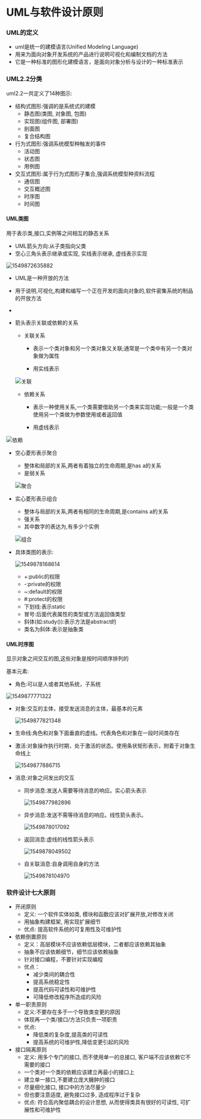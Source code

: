 # UML与软件设计原则



### UML的定义

- uml是统一的建模语言(Unified Modeling Language)
- 用来为面向对象开发系统的产品进行说明可视化和编制文档的方法
- 它是一种标准的图形化建模语言，是面向对象分析与设计的一种标准表示

### UML2.2分类

uml2.2一共定义了14种图示:

* 结构式图形:强调的是系统式的建模
  * 静态图(类图, 对象图, 包图)
  * 实现图(组件图, 部署图)
  * 剖面图
  * 复合结构图
* 行为式图形:强调系统模型种触发的事件
  * 活动图
  * 状态图
  * 用例图
* 交互式图形:属于行为式图形子集合,强调系统模型种资料流程
  * 通信图
  * 交互概述图
  * 时序图
  * 时间图



#### UML类图

用于表示类,接口,实例等之间相互的静态关系

* UML箭头方向:从子类指向父类
* 空心三角头表示继承或实现, 实线表示继承, 虚线表示实现

![1549872635882](assets/1549872635882.png)

* UML是一种开放的方法
* 用于说明,可视化,构建和编写一个正在开发的面向对象的,软件密集系统的制品的开放方法
* 

* 箭头表示关联或依赖的关系

  * 关联关系

    * 表示一个类对象和另一个类对象又关联;通常是一个类中有另一个类对象做为属性

    * 用实线表示

  ![关联](assets/1549872784223.png)

  * 依赖关系

    * 表示一种使用关系,一个类需要借助另一个类来实现功能;一般是一个类使用另一个类做为参数使用或者返回值

    * 用虚线表示

![依赖](assets/1549872819843.png)

* 空心菱形表示聚合

  * 整体和局部的关系,两者有着独立的生命周期,是has a的关系
  * 是弱关系

  ![聚合](assets/1549873169456.png)

* 实心菱形表示组合

  * 整体与局部的关系,两者有相同的生命周期,是contains a的关系
  * 强关系
  * 其中数字的表达为,有多少个实例

  ![组合](assets/1549873228729.png)



* 具体类图的表示:

  ![1549878168614](assets/1549878168614.png)

  * +:public的权限
  * -:private的权限
  * ~:default的权限
  * #:protect的权限
  * 下划线:表示static
  * 冒号:后面代表属性的类型或方法返回值类型
  * 斜体(如:study()):表示方法是abstract的
  * 类名为斜体:表示是抽象类


#### UML时序图

显示对象之间交互的图,这些对象是按时间顺序排列的

基本元素:

* 角色:可以是人或者其他系统，子系统

![1549877771322](assets/1549877771322.png)

* 对象:交互的主体，接受发送消息的主体，最基本的元素

  ![1549877821348](assets/1549877821348.png)

* 生命线:角色和对象下面垂直的虚线。代表角色和对象在一段时间类存在

* 激活:对象操作执行时期，处于激活的状态。使用条状矩形表示，附着于对象生命线上

  ![1549877886715](assets/1549877886715.png)

* 消息:对象之间发出的交互

  * 同步消息:发送人需要等待消息的响应。实心箭头表示

    ![1549877982896](assets/1549877982896.png)

  * 异步消息:发送不需等待消息的响应。线性箭头表示。

    ![1549878017092](assets/1549878017092.png)

  * 返回消息:虚线的线性箭头表示

    ![1549878049502](assets/1549878049502.png)

  * 自关联消息:自身调用自身的方法

    ![1549878104970](assets/1549878104970.png)





### 软件设计七大原则

* 开闭原则
  * 定义: 一个软件实体如类, 模块和函数应该对扩展开放,对修改关闭
  * 用抽象构建框架, 用实现扩展细节
  * 优点: 提高软件系统的可复用性及可维护性
* 依赖倒置原则
  * 定义：高层模块不应该依赖低层模块，二者都应该依赖其抽象
  * 抽象不应该依赖细节，细节应该依赖抽象
  * 针对接口编程，不要针对实现编程
  * 优点：
    * 减少类间的耦合性
    * 提高系统稳定性
    * 提高代码可读性和可维护性
    * 可降低修改程序所造成的风险
* 单一职责原则
  * 定义:不要存在多于一个导致类变更的原因
  * 体现再一个类/接口/方法只负责一项职责
  * 优点:
    * 降低类的复杂度,提高类的可读性
    * 提高系统的可维护性,降低变更引起的风险
* 接口隔离原则
  * 定义: 用多个专门的接口, 而不使用单一的总接口, 客户端不应该依赖它不需要的接口
  * 一个类对一个类的依赖应该建立再最小的接口上
  * 建立单一接口,不要建立庞大臃肿的接口
  * 尽量细化接口, 接口中的方法尽量少
  * 但也要注意适度, 避免接口过多, 造成程序过于复杂
  * 优点: 符合高内聚低耦合的设计思想, 从而使得类具有很好的可读性, 可扩展性和可维护性